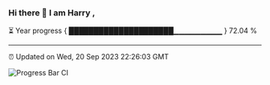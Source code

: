 ### Hi there 👋 I am Harry , 

⏳ Year progress { █████████████████████▁▁▁▁▁▁▁▁▁ } 72.04 %

---

⏰ Updated on Wed, 20 Sep 2023 22:26:03 GMT

![Progress Bar CI](https://github.com/duykhang68/duykhang68/workflows/Progress%20Bar%20CI/badge.svg)
